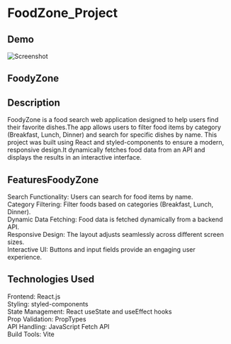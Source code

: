 # FoodZone_Project
## Demo
![Screenshot](https://github.com/user-attachments/assets/a4fd3012-5640-4275-88d4-8e0bfff757a4)

## FoodyZone<br>
## Description<br>
FoodyZone is a food search web application designed to help users find their favorite dishes.The app allows users to filter food items by category (Breakfast, Lunch, Dinner) and search for specific dishes by name. This project was built using React and styled-components to ensure a modern, responsive design.It dynamically fetches food data from an API and displays the results in an interactive interface.<br>

## FeaturesFoodyZone<br>
Search Functionality: Users can search for food items by name.<br>
Category Filtering: Filter foods based on categories (Breakfast, Lunch, Dinner).<br>
Dynamic Data Fetching: Food data is fetched dynamically from a backend API.<br>
Responsive Design: The layout adjusts seamlessly across different screen sizes.<br>
Interactive UI: Buttons and input fields provide an engaging user experience.<br>


## Technologies Used<br>
Frontend: React.js<br>
Styling: styled-components<br>
State Management: React useState and useEffect hooks<br>
Prop Validation: PropTypes<br>
API Handling: JavaScript Fetch API<br>
Build Tools: Vite<br>
